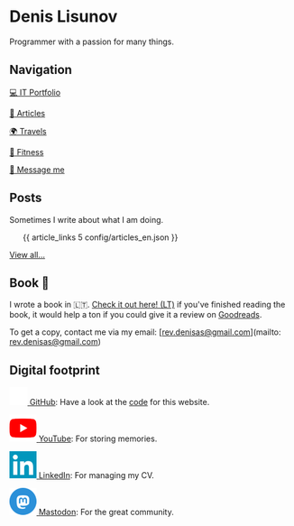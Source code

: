 # Denis Lisunov

<article class="profile-article">

<div class="text-center">

Programmer with a passion for many things.

</div>

## Navigation

<nav aria-label="navigation">

<a href="/page/portfolio" class="head-links" draggable="false" onmouseover="headSwap(0)"> 💻 IT Portfolio</a>

<a href="/en/articles" class="head-links" draggable="false" onmouseover="headSwap(1)"> 📝 Articles</a>

<a href="/page/travels" class="head-links" draggable="false" onmouseover="headSwap(2)"> 🌍 Travels</a>

<a href="/page/fitness" class="head-links" draggable="false" onmouseover="headSwap(3)"> 💪 Fitness</a>

<a href="/page/contact" class="head-links" draggable="false" onmouseover="headSwap(4)"> 📩 Message me</a>

</nav>

<div id="head-box-relative">

<div id="head-box"></div>

</div>

</article>

<article class="profile-article">

## Posts

Sometimes I write about what I am doing.

<ul>

{{ article_links 5 config/articles_en.json }}

</ul>

<div class="text-center">

[View all...](/en/articles)

</div>

</article>

<article class="profile-article">

## Book 📕

I wrote a book in 🇱🇹. [Check it out here! (LT)](/articles/lt/parasiau-knyga/) if you've finished reading the book, it would help a ton if you could give it a review on [Goodreads](https://www.goodreads.com/book/show/124929130-meil-s-aidimas). 

To get a copy, contact me via my email: [rev.denisas@gmail.com](mailto: rev.denisas@gmail.com)

</article>

<article class="profile-article">

## Digital footprint

<div class="fit-center">

[<img class="icon" src="/static/icons/gh.png" alt="GitHub icon"> GitHub](https://github.com/NorthOC): Have a look at the [code](https://github.com/NorthOC/northoc.github.io) for this website.

[<img class="icon" src="/static/icons/yt.png" alt="YouTube icon"> YouTube](https://www.youtube.com/channel/UCLRc-Q0WkFgIywm2NUPoGow): For storing memories.

[<img class="icon" src="/static/icons/li.png" alt="LinkedIn icon"> LinkedIn](https://www.linkedin.com/in/denis-lisunov/): For managing my CV.

<p><a rel="me" href="https://river.group.lt/@northoc" target="_blank"><img class="icon" src="/static/icons/mstdn.png" alt="Mastodon icon"> Mastodon</a>: For the great community.</p>

</div>

</article>

<script src="/scripts/headSwap.js"></script>